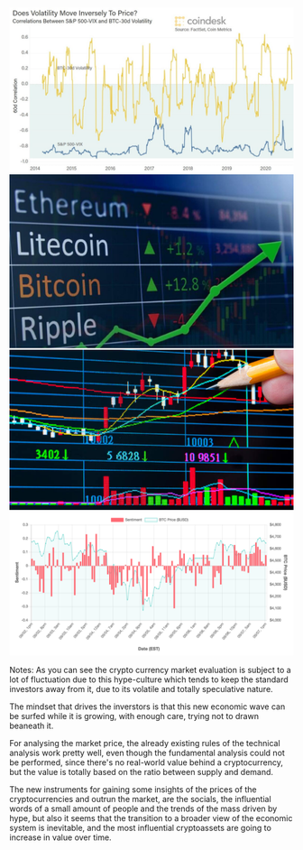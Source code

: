 <div class="r-stack">
    <img src="assets/volatility.jpg" alt="">
    <img src="assets/crypto-investment-1.png" alt="" class="fragment">
    <img src="assets/technical-analysis-2.jpg" alt="" class="fragment">
    <img src="assets/sentiment-analysis.png" alt="" class="fragment">
</div>

Notes:
As you can see the crypto currency market evaluation is subject to a lot of fluctuation due to this hype-culture which tends to keep the standard investors away from it, due to its volatile and totally speculative nature.  

The mindset that drives the inverstors is that this new economic wave can be surfed while it is growing, with enough care, trying not to drawn beaneath it.  

For analysing the market price, the already existing rules of the technical analysis work pretty well, even though the fundamental analysis could not be performed, since there's no real-world value behind a cryptocurrency, but the value is totally based on the ratio between supply and demand.  

The new instruments for gaining some insights of the prices of the cryptocurrencies and outrun the market, are the socials, the influential words of a small amount of people and the trends of the mass driven by hype, but also it seems that the transition to a broader view of the economic system is inevitable, and the most influential cryptoassets are going to increase in value over time.